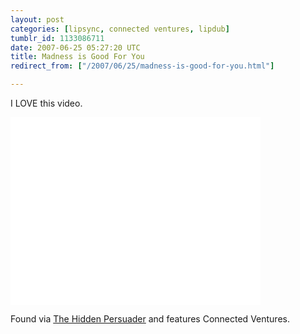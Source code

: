 ```yaml
---
layout: post
categories: [lipsync, connected ventures, lipdub]
tumblr_id: 1133086711  
date: 2007-06-25 05:27:20 UTC
title: Madness is Good For You
redirect_from: ["/2007/06/25/madness-is-good-for-you.html"]

---
```


I LOVE this video.

<embed src="//www.vimeo.com/moogaloop.swf?clip_id=173714" quality="best" scale="exactfit" width="400" height="300" type="application/x-shockwave-flash"></embed>

Found via <a href="http://thehiddenpersuader-english.blogspot.com/2007/06/lets-make-desktop-hit.html">The Hidden Persuader</a> and features Connected Ventures.
